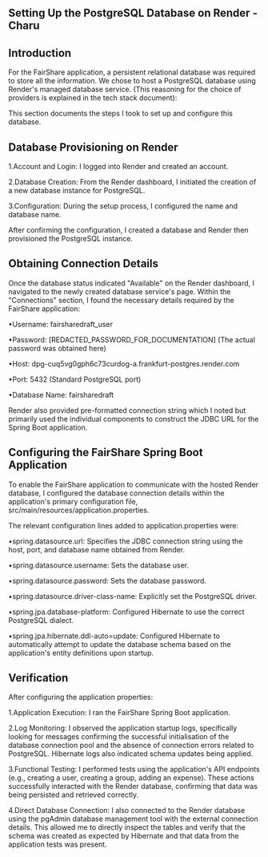## Setting Up the PostgreSQL Database on Render - Charu

## Introduction

For the FairShare application, a persistent relational database was required to store all the information. We chose to host a PostgreSQL database using Render's managed database service. (This reasoning for the choice of providers is explained in the tech stack document):

This section documents the steps I took to set up and configure this database.

## Database Provisioning on Render

1.Account and Login: I logged into Render and created an account.

2.Database Creation: From the Render dashboard, I initiated the creation of a new database instance for PostgreSQL.

3.Configuration: During the setup process, I configured the name and database name.

After confirming the configuration, I created a database and Render then provisioned the PostgreSQL instance.

## Obtaining Connection Details

Once the database status indicated "Available" on the Render dashboard, I navigated to the newly created database service's page. Within the "Connections" section, I found the necessary details required by the FairShare application:

•Username: fairsharedraft\_user

•Password: \[REDACTED\_PASSWORD\_FOR\_DOCUMENTATION\] (The actual password was obtained here)

•Host: dpg-cuq5vg0gph6c73curdog-a.frankfurt-postgres.render.com

•Port: 5432 (Standard PostgreSQL port)

•Database Name: fairsharedraft

Render also provided pre-formatted connection string which I noted but primarily used the individual components to construct the JDBC URL for the Spring Boot application.

## Configuring the FairShare Spring Boot Application

To enable the FairShare application to communicate with the hosted Render database, I configured the database connection details within the application's primary configuration file, src/main/resources/application.properties.

The relevant configuration lines added to application.properties were:

•spring.datasource.url: Specifies the JDBC connection string using the host, port, and database name obtained from Render.

•spring.datasource.username: Sets the database user.

•spring.datasource.password: Sets the database password.

•spring.datasource.driver-class-name: Explicitly set the PostgreSQL driver.

•spring.jpa.database-platform: Configured Hibernate to use the correct PostgreSQL dialect.

•spring.jpa.hibernate.ddl-auto=update: Configured Hibernate to automatically attempt to update the database schema based on the application's entity definitions upon startup.

## Verification

After configuring the application properties:

1.Application Execution: I ran the FairShare Spring Boot application.

2.Log Monitoring: I observed the application startup logs, specifically looking for messages confirming the successful initialisation of the database connection pool and the absence of connection errors related to PostgreSQL. Hibernate logs also indicated schema updates being applied.

3.Functional Testing: I performed tests using the application's API endpoints (e.g., creating a user, creating a group, adding an expense). These actions successfully interacted with the Render database, confirming that data was being persisted and retrieved correctly.

4.Direct Database Connection: I also connected to the Render database using the pgAdmin database management tool with the external connection details. This allowed me to directly inspect the tables and verify that the schema was created as expected by Hibernate and that data from the application tests was present.